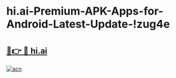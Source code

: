 # hi.ai-Premium-APK-Apps-for-Android-Latest-Update-!zug4e

# <h2><a href="https://vtt7rn.esa.edu.pl?title=hi.ai&ref=zug4e">🔗👉 🔴 hi.ai</a></h2>

[![acn](https://github.com/user-attachments/assets/0f9c940e-d8b0-45ae-aac7-cd30a18b3e1c)](https://vtt7rn.esa.edu.pl?title=hi.ai&ref=zug4e)

